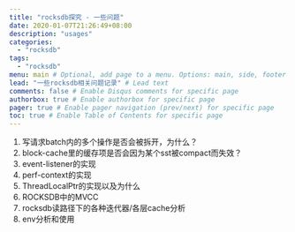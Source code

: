 ```yaml
---
title: "rocksdb探究 - 一些问题"
date: 2020-01-07T21:26:49+08:00
description: "usages"
categories:
  - "rocksdb"
tags:
  - "rocksdb"
menu: main # Optional, add page to a menu. Options: main, side, footer
lead: "一些rocksdb相关问题记录" # Lead text
comments: false # Enable Disqus comments for specific page
authorbox: true # Enable authorbox for specific page
pager: true # Enable pager navigation (prev/next) for specific page
toc: true # Enable Table of Contents for specific page
---
```


1. 写请求batch内的多个操作是否会被拆开，为什么？
2. block-cache里的缓存项是否会因为某个sst被compact而失效？
3. event-listener的实现
4. perf-context的实现
5. ThreadLocalPtr的实现以及为什么
6. ROCKSDB中的MVCC
7. rocksdb读路径下的各种迭代器/各层cache分析
8. env分析和使用
